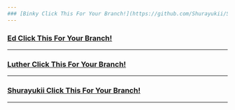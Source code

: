 ```yaml
---
### [Binky Click This For Your Branch!](https://github.com/Shurayukii/Simplicity/tree/Binky)
---
```

### [Ed Click This For Your Branch!](https://github.com/Shurayukii/Simplicity/tree/Ed)
---
### [Luther Click This For Your Branch!](https://github.com/Shurayukii/Simplicity/tree/Luther)
---
### [Shurayukii Click This For Your Branch!](https://github.com/Shurayukii/Simplicity/tree/Shurayukii)
---
